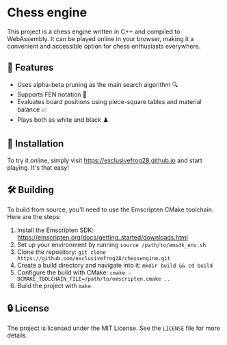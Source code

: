# Chess engine 

This project is a chess engine written in C++ and compiled to WebAssembly. It can be played online in your browser, making it a convenient and accessible option for chess enthusiasts everywhere.

## 🎯 Features 
- Uses alpha-beta pruning as the main search algorithm 🔍
- Supports FEN notation 📝 
- Evaluates board positions using piece-square tables and material balance  📈
- Plays both as white and black ♟️ 

## 🚀 Installation 
To try it online, simply visit https://exclusivefrog28.github.io and start playing. It's that easy!

## 🛠️ Building
To build from source, you'll need to use the Emscripten CMake toolchain. Here are the steps:

1. Install the Emscripten SDK: https://emscripten.org/docs/getting_started/downloads.html
2. Set up your environment by running `source /path/to/emsdk_env.sh`
3. Clone the repository: `git clone https://github.com/exclusivefrog28/chessengine.git`
4. Create a build directory and navigate into it: `mkdir build && cd build`
5. Configure the build with CMake: `cmake -DCMAKE_TOOLCHAIN_FILE=/path/to/emscripten.cmake ..`
6. Build the project with `make`

## 🔒 License 
The project is licensed under the MIT License. See the `LICENSE` file for more details.
